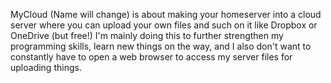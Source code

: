 MyCloud (Name will change) is about making your homeserver into a cloud server where you can upload your own files and such on it like Dropbox or OneDrive (but free!)
I'm mainly doing this to further strengthen my programming skills, learn new things on the way, and I also don't want to constantly have to open a web browser to access my server files for uploading things.